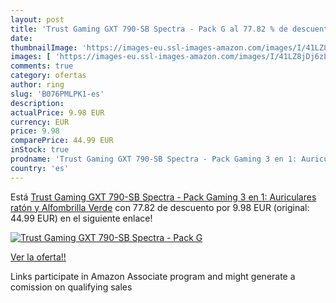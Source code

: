 ```yaml
---
layout: post
title: 'Trust Gaming GXT 790-SB Spectra - Pack G al 77.82 % de descuento'
date: 
thumbnailImage: 'https://images-eu.ssl-images-amazon.com/images/I/41LZ8jDj6zL._SL200_.jpg'
images: [ 'https://images-eu.ssl-images-amazon.com/images/I/41LZ8jDj6zL._SL200_.jpg' ]
comments: true
category: ofertas
author: ring
slug: 'B076PMLPK1-es'
description:
actualPrice: 9.98 EUR
currency: EUR
price: 9.98
comparePrice: 44.99 EUR
inStock: true
prodname: 'Trust Gaming GXT 790-SB Spectra - Pack Gaming 3 en 1: Auriculares  ratón y Alfombrilla  Verde'
country: 'es'
---
```


Está [Trust Gaming GXT 790-SB Spectra - Pack Gaming 3 en 1: Auriculares  ratón y Alfombrilla  Verde](https://www.amazon.es/dp/B076PMLPK1/?tag=tolees-21) con 77.82 de descuento por 9.98 EUR (original: 44.99 EUR) en el siguiente enlace!

[![Trust Gaming GXT 790-SB Spectra - Pack G](https://images-eu.ssl-images-amazon.com/images/I/41LZ8jDj6zL._SL200_.jpg)](https://www.amazon.es/dp/B076PMLPK1/?tag=tolees-21)

[Ver la oferta!!](https://www.amazon.es/dp/B076PMLPK1/?tag=tolees-21)

Links participate in Amazon Associate program and might generate a comission on qualifying sales


